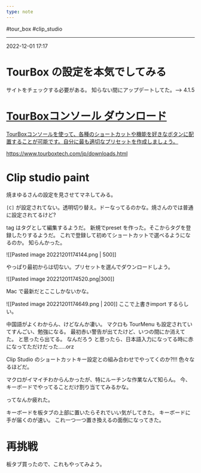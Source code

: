 ```yaml
---
type: note
---
```


#tour_box #clip_studio 

---
2022-12-01  17:17

# TourBox の設定を本気でしてみる

サイトをチェックする必要がある。
知らない間にアップデートしてた。--> 4.1.5


<div class="rich-link-card-container"><a class="rich-link-card" href="https://www.tourboxtech.com/jp/downloads.html" target="_blank">
	<div class="rich-link-image-container">
		<div class="rich-link-image" style="background-image: url('https://r.tourboxtech.com/en/src/images/common/tourbox_share_logo.png')">
	</div>
	</div>
	<div class="rich-link-card-text">
		<h1 class="rich-link-card-title">TourBoxコンソール ダウンロード</h1>
		<p class="rich-link-card-description">
		TourBoxコンソールを使って、各種のショートカットや機能を好きなボタンに配置することが可能です。自分に最も適切なプリセットを作成しましょう。
		</p>
		<p class="rich-link-href">
		https://www.tourboxtech.com/jp/downloads.html
		</p>
	</div>
</a></div>


# Clip studio paint

焼まゆるさんの設定を見させてマネしてみる。

`[C]` が設定されてない。透明切り替え。ドーなってるのかな。焼さんのでは普通に設定されてるけど?

tag はタグとして編集するようだ。
新規でpreset を作った。そこからタグを登録したりするようだ。
これで登録して初めてショートカットで選べるようになるのか。
知らんかった。

![[Pasted image 20221201174144.png | 500]]


やっぱり最初からは切ない。プリセットを選んでダウンロードしよう。

![[Pasted image 20221201174520.png|300]]

Mac で最新だとここしかないかな。

![[Pasted image 20221201174649.png | 200]]
ここで上書きimport するらしい。

中国語がよくわからん、けどなんか凄い。
マクロも TourMenu も設定されていてすんごい、勉強になる。
最初赤い警告が出てたけど、いつの間にか消えてた。
と思ったら出てる。
なんだろう と思ったら、日本語入力になってる時に赤になってただけだった.....orz

Clip Studio のショートカットキー設定との組み合わせでやってくのか?!!!
色々なるほどだ。

マクロがイマイチわからんかったが、特にルーチンな作業なんて知らん。
今、キーボードでやってることだけ割り当ててみるかな。

ってなんか疲れた。

キーボードを板タブの上部に置いたらそれでいい気がしてきた。
キーボードに手が届くのが速い。
これ一つ一つ置き換えるの面倒になってきた。


# 再挑戦
板タブ買ったので、これもやってみよう。
